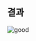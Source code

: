## 결과
![good](https://user-images.githubusercontent.com/109332030/200510127-ed874d05-dfe7-4f32-9ea2-d647aae93c45.PNG)